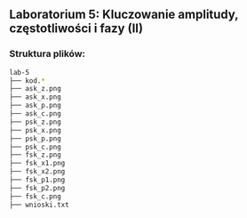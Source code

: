 ## Laboratorium 5: Kluczowanie amplitudy, częstotliwości i fazy (II)
### Struktura plików:

```bash
lab-5
├── kod.*
├── ask_z.png
├── ask_x.png
├── ask_p.png
├── ask_c.png
├── psk_z.png
├── psk_x.png
├── psk_p.png
├── psk_c.png
├── fsk_z.png
├── fsk_x1.png
├── fsk_x2.png
├── fsk_p1.png
├── fsk_p2.png
├── fsk_c.png
├── wnioski.txt
```
